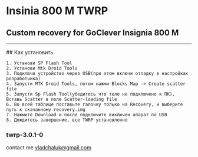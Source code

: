 # Insinia 800 M TWRP
## Custom recovery for GoClever Insignia 800 M
<hr>
## Как установить

```
1. Установи SP Flash Tool
2. Установи Mtk Droid Tools
3. Подключи устройство через USB(при этом включи отладку в настройках розработчика)
4. Запусти MTK Droid Tools, потом нажми Blocks Map -> Create scatter file
5. Запусти Sp Flash Tool(убедитесь что тело не подключено к ПК), Вставь Scatter в поле Scatter-loading file
6. Во всей таблице поставьте галочку только на Recovery, и выберите путь к скачанному recovery.img 
7. Нажмите Download и после подключите виключен апарат по USB
8. Дождитесь завершение, все TWRP установленно
```

### twrp-3.0.1-0

contact me vladchaluk@gmail.com
